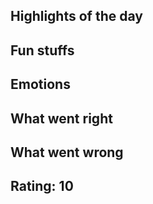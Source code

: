 

## Highlights of the day 
 
## Fun stuffs

## Emotions

## What went right

## What went wrong

## Rating: 10